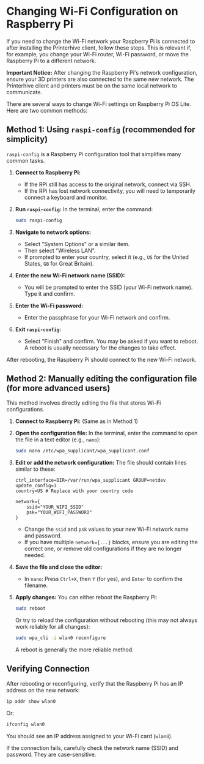 # Changing Wi-Fi Configuration on Raspberry Pi

If you need to change the Wi-Fi network your Raspberry Pi is connected to after installing the Printerhive client, follow these steps. This is relevant if, for example, you change your Wi-Fi router, Wi-Fi password, or move the Raspberry Pi to a different network.

**Important Notice:** After changing the Raspberry Pi's network configuration, ensure your 3D printers are also connected to the same new network. The Printerhive client and printers must be on the same local network to communicate.

There are several ways to change Wi-Fi settings on Raspberry Pi OS Lite. Here are two common methods:

## Method 1: Using `raspi-config` (recommended for simplicity)

`raspi-config` is a Raspberry Pi configuration tool that simplifies many common tasks.

1.  **Connect to Raspberry Pi:**
    *   If the RPi still has access to the original network, connect via SSH.
    *   If the RPi has lost network connectivity, you will need to temporarily connect a keyboard and monitor.

2.  **Run `raspi-config`:**
    In the terminal, enter the command:
    ```bash
    sudo raspi-config
    ```

3.  **Navigate to network options:**
    *   Select "System Options" or a similar item.
    *   Then select "Wireless LAN".
    *   If prompted to enter your country, select it (e.g., `US` for the United States, `GB` for Great Britain).

4.  **Enter the new Wi-Fi network name (SSID):**
    *   You will be prompted to enter the SSID (your Wi-Fi network name). Type it and confirm.

5.  **Enter the Wi-Fi password:**
    *   Enter the passphrase for your Wi-Fi network and confirm.

6.  **Exit `raspi-config`:**
    *   Select "Finish" and confirm. You may be asked if you want to reboot. A reboot is usually necessary for the changes to take effect.

After rebooting, the Raspberry Pi should connect to the new Wi-Fi network.

## Method 2: Manually editing the configuration file (for more advanced users)

This method involves directly editing the file that stores Wi-Fi configurations.

1.  **Connect to Raspberry Pi:** (Same as in Method 1)

2.  **Open the configuration file:**
    In the terminal, enter the command to open the file in a text editor (e.g., `nano`):
    ```bash
    sudo nano /etc/wpa_supplicant/wpa_supplicant.conf
    ```

3.  **Edit or add the network configuration:**
    The file should contain lines similar to these:
    ```
    ctrl_interface=DIR=/var/run/wpa_supplicant GROUP=netdev
    update_config=1
    country=US # Replace with your country code

    network={
        ssid="YOUR_WIFI_SSID"
        psk="YOUR_WIFI_PASSWORD"
    }
    ```
    *   Change the `ssid` and `psk` values to your new Wi-Fi network name and password.
    *   If you have multiple `network={...}` blocks, ensure you are editing the correct one, or remove old configurations if they are no longer needed.

4.  **Save the file and close the editor:**
    *   In `nano`: Press `Ctrl+X`, then `Y` (for yes), and `Enter` to confirm the filename.

5.  **Apply changes:**
    You can either reboot the Raspberry Pi:
    ```bash
    sudo reboot
    ```
    Or try to reload the configuration without rebooting (this may not always work reliably for all changes):
    ```bash
    sudo wpa_cli -i wlan0 reconfigure
    ```
    A reboot is generally the more reliable method.

## Verifying Connection

After rebooting or reconfiguring, verify that the Raspberry Pi has an IP address on the new network:
```bash
ip addr show wlan0
```
Or:
```bash
ifconfig wlan0
```
You should see an IP address assigned to your Wi-Fi card (`wlan0`).

If the connection fails, carefully check the network name (SSID) and password. They are case-sensitive. 